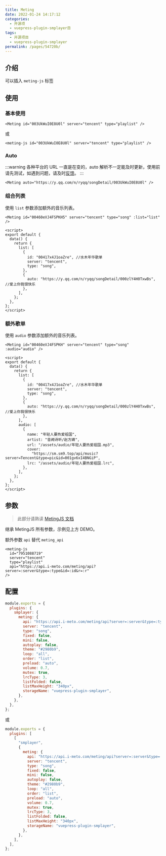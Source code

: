 ```yaml
---
title: Meting
date: 2022-01-24 14:17:12
categories:
  - 开源项
  - vuepress-plugin-smplayer目
tags:
  - 开源项目
  - vuepress-plugin-smplayer
permalink: /pages/54720b/
---
```


## 介绍

可以插入 `meting-js` 标签

## 使用

### 基本使用

<Meting id="003UkWuI0E8U0l" server="tencent" type="song" />

```vue
<Meting id="003UkWuI0E8U0l" server="tencent" type="playlist" />
```

或

```vue
<meting-js id="003UkWuI0E8U0l" server="tencent" type="playlist" />
```

### Auto

<Meting auto="https://y.qq.com/n/ryqq/songDetail/003UkWuI0E8U0l" />

:::warning
各种平台的 URL 一直是在变的，auto 解析不一定能及时更新，使用前请先测试，如遇到问题，请及时[反馈](https://github.com/u2sb/vuepress-plugin-smplayer/issues)。
:::

```vue
<Meting auto="https://y.qq.com/n/ryqq/songDetail/003UkWuI0E8U0l" />
```

### 组合列表

<Meting id="003UkWuI0E8U0l" server="tencent" type="song" :list="list" />

使用 `list` 参数添加额外的音乐列表。

```vue
<Meting id="00460eVJ4FSPKH5" server="tencent" type="song" :list="list" />

<script>
export default {
  data() {
    return {
      list: [
        {
          id: "00417x4J1oaZre", //水木年华歌单
          server: "tencent",
          type: "song",
        },
        {
          auto: "https://y.qq.com/n/ryqq/songDetail/000zlY4H0TxwBs", //爱上你我很快乐
        },
      ],
    };
  },
};
</script>
```

### 额外歌单

<Meting id="003UkWuI0E8U0l" server="tencent" type="song" :list="list" :audio="audio" />

使用 `audio` 参数添加额外的音乐列表。

```vue
<Meting id="00460eVJ4FSPKH" server="tencent" type="song" :audio="audio" />

<script>
export default {
  data() {
    return {
      list: [
        {
          id: "00417x4J1oaZre", //水木年华歌单
          server: "tencent",
          type: "song",
        },
        {
          auto: "https://y.qq.com/n/ryqq/songDetail/000zlY4H0TxwBs", //爱上你我很快乐
        },
      ],
      audio: [
        {
          name: "年轻人要热爱祖国",
          artist: "音阙诗听/赵方婧",
          url: "/assets/audio/年轻人要热爱祖国.mp3",
          cover:
            "https://sm.sm9.top/api/music?server=Tencent&type=pic&id=001gv6xI4BNGiP",
          lrc: "/assets/audio/年轻人要热爱祖国.lrc",
        },
      ],
    };
  },
};
</script>
```

## 参数

> 此部分请熟读 [MetingJS 文档](https://github.com/metowolf/MetingJS)

继承 MetingJS 所有参数，示例见上方 DEMO。

额外参数 `api` 替代 `meting_api`

```vue
<meting-js
  id="7951088719"
  server="tencent"
  type="playlist"
  api="https://api.i-meto.com/meting/api?server=:server&type=:type&id=:id&r=:r"
/>
```

## 配置

```js
module.exports = {
  plugins: {
    smplayer: {
      meting: {
        api: "https://api.i-meto.com/meting/api?server=:server&type=:type&id=:id&r=:r",
        server: "tencent",
        type: "song",
        fixed: false,
        mini: false,
        autoplay: false,
        theme: "#2980b9",
        loop: "all",
        order: "list",
        preload: "auto",
        volume: 0.7,
        mutex: true,
        lrcType: 3,
        listFolded: false,
        listMaxHeight: "340px",
        storageName: "vuepress-plugin-smplayer",
      },
    },
  },
};
```

或

```js
module.exports = {
  plugins: [
    [
      "smplayer",
      {
        meting: {
          api: "https://api.i-meto.com/meting/api?server=:server&type=:type&id=:id&r=:r",
          server: "tencent",
          type: "song",
          fixed: false,
          mini: false,
          autoplay: false,
          theme: "#2980b9",
          loop: "all",
          order: "list",
          preload: "auto",
          volume: 0.7,
          mutex: true,
          lrcType: 3,
          listFolded: false,
          listMaxHeight: "340px",
          storageName: "vuepress-plugin-smplayer",
        },
      },
    ],
  ],
};
```

<script>
export default {
  data() {
    return {
      list:[
        {
          id: "003d8H943ip6Uz",
          server: "tencent",
          type: "album",
        },
        {
          auto: "https://y.qq.com/n/ryqq/songDetail/000zlY4H0TxwBs"
        }
      ],
      audio: [
        {
          name: "年轻人要热爱祖国",
          artist: "音阙诗听/赵方婧",
          url: "/assets/audio/年轻人要热爱祖国.mp3",
          cover:
            "https://sm.sm9.top/api/music?server=Tencent&type=pic&id=001gv6xI4BNGiP",
          lrc: "/assets/audio/年轻人要热爱祖国.lrc",
        },
      ],
    };
  },
};
</script>
